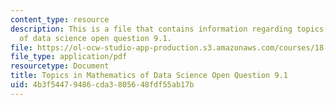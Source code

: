 ```yaml
---
content_type: resource
description: This is a file that contains information regarding topics in mathematics
  of data science open question 9.1.
file: https://ol-ocw-studio-app-production.s3.amazonaws.com/courses/18-s096-topics-in-mathematics-of-data-science-fall-2015/4b3f54479486cda3805648fdf55ab17b_MIT18_S096F15_Open9.1.pdf
file_type: application/pdf
resourcetype: Document
title: Topics in Mathematics of Data Science Open Question 9.1
uid: 4b3f5447-9486-cda3-8056-48fdf55ab17b
---
```

